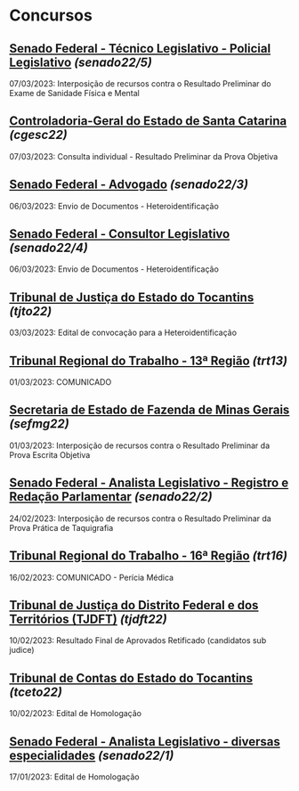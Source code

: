 # Concursos

## [Senado Federal - Técnico Legislativo - Policial Legislativo](./senado22-5/) *(senado22/5)*
07/03/2023: Interposição de recursos contra o Resultado Preliminar do Exame de Sanidade Física e Mental

## [Controladoria-Geral do Estado de Santa Catarina](./cgesc22/) *(cgesc22)*
07/03/2023: Consulta individual - Resultado Preliminar da Prova Objetiva

## [Senado Federal - Advogado](./senado22-3/) *(senado22/3)*
06/03/2023: Envio de Documentos - Heteroidentificação

## [Senado Federal - Consultor Legislativo](./senado22-4/) *(senado22/4)*
06/03/2023: Envio de Documentos - Heteroidentificação

## [Tribunal de Justiça do Estado do Tocantins](./tjto22/) *(tjto22)*
03/03/2023: Edital de convocação para a Heteroidentificação

## [Tribunal Regional do Trabalho - 13ª Região](./trt13/) *(trt13)*
01/03/2023: COMUNICADO

## [Secretaria de Estado de Fazenda de Minas Gerais](./sefmg22/) *(sefmg22)*
01/03/2023: Interposição de recursos contra o Resultado Preliminar da Prova Escrita Objetiva

## [Senado Federal - Analista Legislativo - Registro e Redação Parlamentar](./senado22-2/) *(senado22/2)*
24/02/2023: Interposição de recursos contra o Resultado Preliminar da Prova Prática de Taquigrafia

## [Tribunal Regional do Trabalho - 16ª Região](./trt16/) *(trt16)*
16/02/2023: COMUNICADO - Perícia Médica

## [Tribunal de Justiça do Distrito Federal e dos Territórios (TJDFT)](./tjdft22/) *(tjdft22)*
10/02/2023: Resultado Final de Aprovados Retificado (candidatos sub judice)

## [Tribunal de Contas do Estado do Tocantins](./tceto22/) *(tceto22)*
10/02/2023: Edital de Homologação

## [Senado Federal - Analista Legislativo - diversas especialidades](./senado22-1/) *(senado22/1)*
17/01/2023: Edital de Homologação
